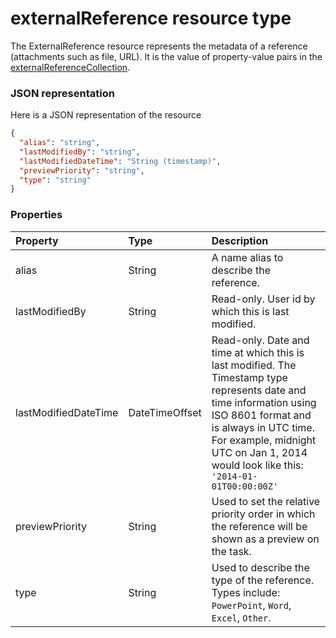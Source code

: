 # externalReference resource type

The ExternalReference resource represents the metadata of a reference (attachments such as file, URL). It is the value of property-value pairs in the [externalReferenceCollection](externalreferencecollection.md).

### JSON representation

Here is a JSON representation of the resource

<!-- {
  "blockType": "resource",
  "optionalProperties": [

  ],
  "@odata.type": "microsoft.graph.externalreference"
}-->

```json
{
  "alias": "string",
  "lastModifiedBy": "string",
  "lastModifiedDateTime": "String (timestamp)",
  "previewPriority": "string",
  "type": "string"
}

```
### Properties
| Property	   | Type	|Description|
|:---------------|:--------|:----------|
|alias|String| A name alias to describe the reference. |
|lastModifiedBy|String| Read-only. User id by which this is last modified. |
|lastModifiedDateTime|DateTimeOffset| Read-only. Date and time at which this is last modified. The Timestamp type represents date and time information using ISO 8601 format and is always in UTC time. For example, midnight UTC on Jan 1, 2014 would look like this: `'2014-01-01T00:00:00Z'`|
|previewPriority|String| Used to set the relative priority order in which the reference will be shown as a preview on the task. |
|type|String| Used to describe the type of the reference. Types include: `PowerPoint`, `Word`, `Excel`, `Other`.|

<!-- uuid: 8fcb5dbc-d5aa-4681-8e31-b001d5168d79
2015-10-25 14:57:30 UTC -->
<!-- {
  "type": "#page.annotation",
  "description": "externalReference resource",
  "keywords": "",
  "section": "documentation",
  "tocPath": ""
}-->